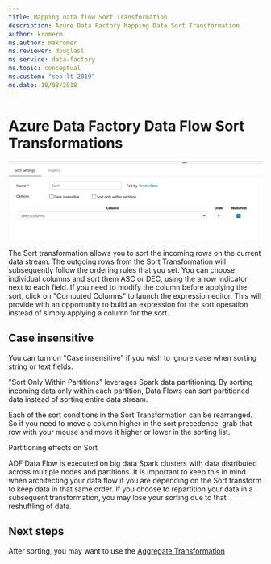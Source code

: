 ```yaml
---
title: Mapping data flow Sort Transformation
description: Azure Data Factory Mapping Data Sort Transformation
author: kromerm
ms.author: makromer
ms.reviewer: douglasl
ms.service: data-factory
ms.topic: conceptual
ms.custom: "seo-lt-2019"​
ms.date: 10/08/2018
---
```


# Azure Data Factory Data Flow Sort Transformations



![Sort settings](media/data-flow/sort.png "Sort")

The Sort transformation allows you to sort the incoming rows on the current data stream. The outgoing rows from the Sort Transformation will subsequently follow the ordering rules that you set. You can choose individual columns and sort them ASC or DEC, using the arrow indicator next to each field. If you need to modify the column before applying the sort, click on "Computed Columns" to launch the expression editor. This will provide with an opportunity to build an expression for the sort operation instead of simply applying a column for the sort.

## Case insensitive
You can turn on "Case insensitive" if you wish to ignore case when sorting string or text fields.

"Sort Only Within Partitions" leverages Spark data partitioning. By sorting incoming data only within each partition, Data Flows can sort partitioned data instead of sorting entire data stream.

Each of the sort conditions in the Sort Transformation can be rearranged. So if you need to move a column higher in the sort precedence, grab that row with your mouse and move it higher or lower in the sorting list.

Partitioning effects on Sort

ADF Data Flow is executed on big data Spark clusters with data distributed across multiple nodes and partitions. It is important to keep this in mind when architecting your data flow if you are depending on the Sort transform to keep data in that same order. If you choose to repartition your data in a subsequent transformation, you may lose your sorting due to that reshuffling of data.

## Next steps

After sorting, you may want to use the [Aggregate Transformation](data-flow-aggregate.md)
